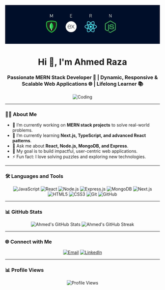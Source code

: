 <div align="center">
  <img src="https://github.com/ahmedraza13/Ahmed-Raza/blob/main/mern-banner.jpeg" alt="logo" />
</div>

<h1 align="center">Hi 👋, I'm Ahmed Raza</h1>
<h3 align="center">
  Passionate MERN Stack Developer 🚀 | Dynamic, Responsive & Scalable Web Applications 🌐 | Lifelong Learner 📚
</h3>

<p align="center">
  <img align="center" alt="Coding" width="400" src="https://cdn.dribbble.com/users/1162077/screenshots/3848914/programmer.gif" />
</p>

---

### 👨‍💻 About Me
- 🔭 I’m currently working on **MERN stack projects** to solve real-world problems.  
- 🌱 I’m currently learning **Next.js, TypeScript, and advanced React patterns**.  
- 💬 Ask me about **React, Node.js, MongoDB, and Express**.  
- 🎯 My goal is to build impactful, user-centric web applications.  
- ⚡ Fun fact: I love solving puzzles and exploring new technologies.  

---

### 🛠️ Languages and Tools
<p align="center">
  <img src="https://img.shields.io/badge/JavaScript-323330?style=for-the-badge&logo=javascript&logoColor=F7DF1E" alt="JavaScript" />
  <img src="https://img.shields.io/badge/React-20232A?style=for-the-badge&logo=react&logoColor=61DAFB" alt="React" />
  <img src="https://img.shields.io/badge/Node.js-339933?style=for-the-badge&logo=nodedotjs&logoColor=white" alt="Node.js" />
  <img src="https://img.shields.io/badge/Express.js-000000?style=for-the-badge&logo=express&logoColor=white" alt="Express.js" />
  <img src="https://img.shields.io/badge/MongoDB-4EA94B?style=for-the-badge&logo=mongodb&logoColor=white" alt="MongoDB" />
  <img src="https://img.shields.io/badge/Next.js-000000?style=for-the-badge&logo=nextdotjs&logoColor=white" alt="Next.js" />
  <img src="https://img.shields.io/badge/HTML5-E34F26?style=for-the-badge&logo=html5&logoColor=white" alt="HTML5" />
  <img src="https://img.shields.io/badge/CSS3-1572B6?style=for-the-badge&logo=css3&logoColor=white" alt="CSS3" />
  <img src="https://img.shields.io/badge/Git-F05032?style=for-the-badge&logo=git&logoColor=white" alt="Git" />
  <img src="https://img.shields.io/badge/GitHub-181717?style=for-the-badge&logo=github&logoColor=white" alt="GitHub" />
</p>

---

### 📊 GitHub Stats
<p align="center">
  <img src="https://github-readme-stats.vercel.app/api?username=ahmedraza13&show_icons=true&theme=radical" alt="Ahmed's GitHub Stats" />
  <img src="https://github-readme-streak-stats.herokuapp.com/?user=ahmedraza13&theme=radical" alt="Ahmed's GitHub Streak" />
</p>

---

### 🌐 Connect with Me
<p align="center">
  <a href="mailto:your-email@example.com"><img src="https://img.shields.io/badge/Email-D14836?style=for-the-badge&logo=gmail&logoColor=white" alt="Email" /></a>
  <a href="https://www.linkedin.com/in/ahmedraza13"><img src="https://img.shields.io/badge/LinkedIn-0A66C2?style=for-the-badge&logo=linkedin&logoColor=white" alt="LinkedIn" /></a>
</p>

---

### 📊 Profile Views
<p align="center">
  <img src="https://komarev.com/ghpvc/?username=ahmedraza13&label=Profile%20Views&color=0e75b6&style=flat" alt="Profile Views" />
</p>
